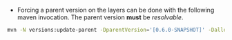 
* Forcing a parent version on the layers can be done with the following maven invocation. The parent version **must** be *resolvable*.

```bash
mvn -N versions:update-parent -DparentVersion='[0.6.0-SNAPSHOT]' -DallowSnapshots=true versions:update-child-modules
```

